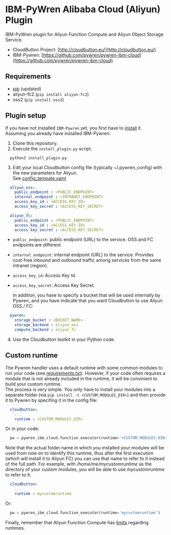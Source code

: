 # IBM-PyWren Alibaba Cloud (Aliyun) Plugin
IBM-PyWren plugin for Aliyun Function Compute and Aliyun Object Storage Service.

- CloudButton Project: [http://cloudbutton.eu/](http://cloudbutton.eu/)
- IBM-Pywren: [https://github.com/pywren/pywren-ibm-cloud](https://github.com/pywren/pywren-ibm-cloud)

## Requirements

 - [pip](https://pypi.org/project/pip/) (updated)
 - aliyun-fc2 (`pip install aliyun-fc2`)
 - oss2 (`pip install oss2`)
 
## Plugin setup

If you have not installed `IBM-Pywren` yet, you first have to [install](https://github.com/pywren/pywren-ibm-cloud) it.\
Assuming you already have installed IBM-Pywren:

  1. Clone this repository.
  2. Execute the `install_plugin.py` script. 
```
  python3 install_plugin.py
```
  3. Edit your local Cloudbutton config file (typically ~/.pywren_config)
     with the new parameters for Aliyun.\
     See [config_tempate.yaml](/config_template.yaml)
```yaml
  aliyun_oss:
    public_endpoint : <PUBLIC_ENDPOINT>
    internal_endpoint : <INTRANET_ENDPOINT>
    access_key_id : <ACCESS_KEY_ID>
    access_key_secret : <ACCESS_KEY_SECRET>

  aliyun_fc:
    public_endpoint : <PUBLIC_ENDPOINT>
    access_key_id : <ACCESS_KEY_ID>
    access_key_secret : <ACCESS_KEY_SECRET>
```
   - `public_endpoint`: public endpoint (URL) to the service. OSS and FC endpoints are different.
   - `internal_endpoint`: internal endpoint (URL) to the service. Provides cost-free inbound and outbound traffic among services from the same intranet (region).
   - `access_key_id`: Access Key Id.
   - `access_key_secret`: Access Key Secret. 
      
      In addition, you have to specify a bucket that will be used internally by Pywren, and you have indicate that you want Cloudbutton to use Aliyun OSS / FC:     
```yaml
  pywren:
    storage_bucket : <BUCKET_NAME>
    storage_backend : aliyun_oss
    compute_backend : aliyun_fc
```
  4. Use the Cloudbutton toolkit in your Python code.


## Custom runtime
The Pywren handler uses a default runtime with some common modules to run your code (see [requirements.txt](/compute/backends/aliyun_fc/requirements.txt)). However, if your code often requires a module that is not already included in the runtime, it will be convinient to build your custom runtime.\
The process is very simple. You only have to install your modules into a separate folder (via `pip install -t <CUSTOM_MODULES_DIR>`) and then provide it to Pywren by specifing it in the config file:
```yaml
  cloudbutton:
    ...
    runtime : <CUSTOM_MODULES_DIR>
```
Or in your code:
```python
  pw = pywren_ibm_cloud.function_executor(runtime='<CUSTOM_MODULES_DIR>')
```

Note that the actual folder name in which you installed your modules will be used from now on to identify this runtime, thus after the first execution (which will install it to Aliyun FC) you can use that name to refer to it instead of the full path. For example, with */home/me/mycustomruntime* as the directory of your custom modules, you will be able to use *mycustomruntime* to refer to it:
```yaml
  cloudbutton:
    ...
    runtime : mycustomruntime
```
Or:
```python
  pw = pywren_ibm_cloud.function_executor(runtime='mycustomruntime')
```

Finally, remember that Aliyun Function Compute has [limits](https://www.alibabacloud.com/help/doc-detail/51907.htm?spm=a2c63.l28256.b99.152.1dd43c94NMby9d) regarding runtimes.
